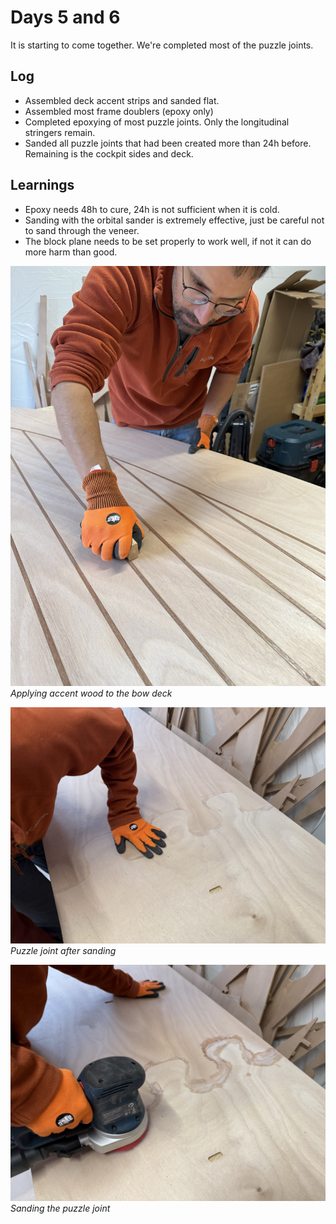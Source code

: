 # Days 5 and 6
It is starting to come together. We're completed most of the puzzle joints.

## Log
- Assembled deck accent strips and sanded flat.
- Assembled most frame doublers (epoxy only)
- Completed epoxying of most puzzle joints. Only the longitudinal stringers remain.
- Sanded all puzzle joints that had been created more than 24h before. Remaining is the cockpit sides and deck.

## Learnings
- Epoxy needs 48h to cure, 24h is not sufficient when it is cold.
- Sanding with the orbital sander is extremely effective, just be careful not to sand through the veneer.
- The block plane needs to be set properly to work well, if not it can do more harm than good.

![](https://github.com/TheBoaties/theboaties.github.io/blob/main/images/Accents.jpeg)
*Applying accent wood to the bow deck*

![](https://github.com/TheBoaties/theboaties.github.io/blob/main/images/After%20sanding.jpeg)
*Puzzle joint after sanding*

![](https://github.com/TheBoaties/theboaties.github.io/blob/main/images/Sanding%20puzzle.jpeg)
*Sanding the puzzle joint*
